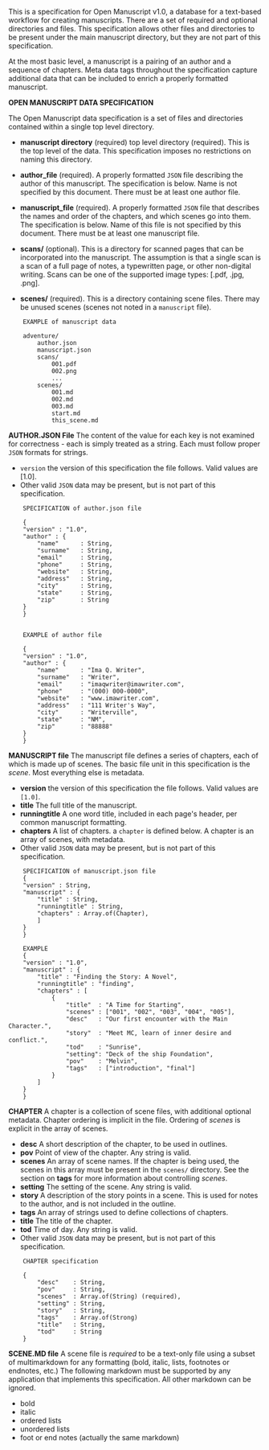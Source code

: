 This is a specification for Open Manuscript v1.0, a database for a text-based workflow for creating manuscripts. There are a set of required and optional directories and files. This specification allows other files and directories to be present under the main manuscript directory, but they are not part of this  specification. 

At the most basic level, a manuscript is a pairing of an author and a sequence
of chapters. Meta data tags throughout the specification capture additional data
that can be included to enrich a properly formatted manuscript.

**OPEN MANUSCRIPT DATA SPECIFICATION**

The Open Manuscript data specification is a set of files and directories contained within a single top level directory.

- **manuscript directory** (required) top level directory (required). This is 
  the top level of the data. This specification imposes no restrictions on 
  naming this directory.

- **author_file** (required). A properly formatted `JSON` file describing the 
  author of this manuscript. The specification is below. Name is not specified
  by this document. There must be at least one author file.

- **manuscript_file** (required). A properly formatted `JSON` file that 
  describes the names and order of the chapters, and which scenes go into 
  them. The specification is below. Name of this file is not specified by this
  document. There must be at least one manuscript file.

- **scans/** (optional). This is a directory for scanned pages that can be 
  incorporated into the manuscript. The assumption is that a single scan is
  a scan of a full page of notes, a typewritten page, or other non-digital
  writing. Scans can be one of the supported image types: [.pdf, .jpg, .png].

- **scenes/** (required). This is a directory containing scene files. There may 
  be unused scenes (scenes not noted in a `manuscript` file).
  
```
    EXAMPLE of manuscript data

    adventure/
        author.json
        manuscript.json
        scans/
            001.pdf
            002.png
            ...
        scenes/
            001.md
            002.md
            003.md
            start.md
            this_scene.md

```

**AUTHOR.JSON File**
The content of the value for each key is not examined for correctness - each is simply treated as a string. Each must follow proper `JSON` formats for strings.

- `version` the version of this specification the file follows. Valid
  values are [1.0].
- Other valid `JSON` data may be present, but is not part of this    
  specification.

```
    SPECIFICATION of author.json file

    {
    "version" : "1.0",
    "author" : {
        "name"      : String, 
        "surname"   : String,
        "email"     : String,
        "phone"     : String,
        "website"   : String,
        "address"   : String,
        "city"      : String,
        "state"     : String,
        "zip"       : String
    }
    }


    EXAMPLE of author file

    {
    "version" : "1.0",
    "author" : {
        "name"      : "Ima Q. Writer",
        "surname"   : "Writer",
        "email"     : "imaqwriter@imawriter.com",
        "phone"     : "(000) 000-0000",
        "website"   : "www.imawriter.com",
        "address"   : "111 Writer's Way",
        "city"      : "Writerville",
        "state"     : "NM",
        "zip"       : "88888"
    }
    }
```

**MANUSCRIPT file**
The manuscript file defines a series of chapters, each of which is made up of
scenes. The basic file unit in this specification is the *scene*. Most
everything else is metadata. 

- **version** the version of this specification the file follows. Valid
  values are `[1.0]`.
- **title** The full title of the manuscript.
- **runningtitle** A one word title, included in each page's header, per 
  common manuscript formatting. 
- **chapters** A list of chapters. a `chapter` is defined below. A chapter 
  is an array of scenes, with metadata. 
- Other valid `JSON` data may be present, but is not part of this    
  specification.

```
    SPECIFICATION of manuscript.json file
    {
    "version" : String, 
    "manuscript" : {
        "title" : String, 
        "runningtitle" : String, 
        "chapters" : Array.of(Chapter),
        ]
    }
    }

    EXAMPLE
    {
    "version" : "1.0",
    "manuscript" : {
        "title" : "Finding the Story: A Novel",
        "runningtitle" : "finding",
        "chapters" : [
            {
                "title"  : "A Time for Starting",
                "scenes" : ["001", "002", "003", "004", "005"],
                "desc"   : "Our first encounter with the Main Character.",
                "story"  : "Meet MC, learn of inner desire and conflict.",
                "tod"    : "Sunrise",
                "setting": "Deck of the ship Foundation",
                "pov"    : "Melvin",
                "tags"   : ["introduction", "final"]
            }
        ]
    }
    }
```


**CHAPTER** 
A chapter is a collection of scene files, with additional optional metadata.
Chapter ordering is implicit in the file. Ordering of *scenes* is explicit in the array of scenes.

- **desc**  A short description of the chapter, to be used in outlines.
- **pov**   Point of view of the chapter. Any string is valid.
- **scenes** An array of scene names. If the chapter is being used, the scenes 
   in this array must be present in the `scenes/` directory. See the section on
   **tags** for more information about controlling *scenes*.
- **setting** The setting of the scene. Any string is valid.
- **story** A description of the story points in a scene. This is used for 
   notes to the author, and is not included in the outline.
- **tags** An array of strings used to define collections of chapters.
- **title** The title of the chapter.
- **tod** Time of day. Any string is valid.
- Other valid `JSON` data may be present, but is not part of this    
  specification.

```
    CHAPTER specification

    {
        "desc"    : String, 
        "pov"     : String, 
        "scenes"  : Array.of(String) (required), 
        "setting" : String, 
        "story"   : String, 
        "tags"    : Array.of(Strong) 
        "title"   : String, 
        "tod"     : String
    }
```
**SCENE.MD file**
A scene file is *required* to be a text-only file using a subset of
multimarkdown for any formatting (bold, italic, lists, footnotes or endnotes,
etc.) The following markdown must be supported by any application that
implements this specification. All other markdown can be ignored. 

- bold
- italic
- ordered lists
- unordered lists
- foot or end notes (actually the same markdown)
